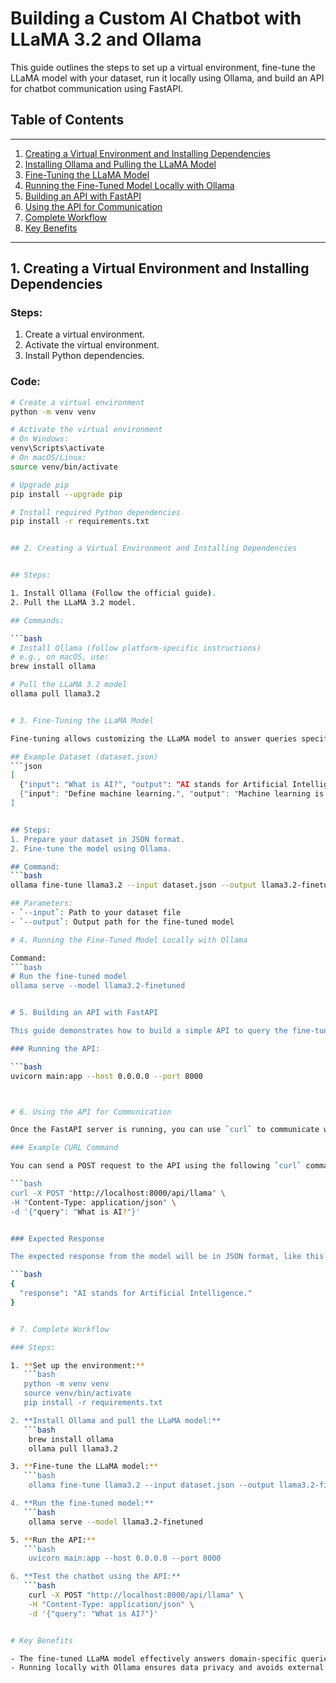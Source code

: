# Building a Custom AI Chatbot with LLaMA 3.2 and Ollama

This guide outlines the steps to set up a virtual environment, fine-tune the LLaMA model with your dataset, run it locally using Ollama, and build an API for chatbot communication using FastAPI.

## Table of Contents

---

1. [Creating a Virtual Environment and Installing Dependencies](#1-creating-a-virtual-environment-and-installing-dependencies)
2. [Installing Ollama and Pulling the LLaMA Model](#2-installing-ollama-and-pulling-the-llama-model)
3. [Fine-Tuning the LLaMA Model](#3-fine-tuning-the-llama-model)
4. [Running the Fine-Tuned Model Locally with Ollama](#4-running-the-fine-tuned-model-locally-with-ollama)
5. [Building an API with FastAPI](#5-building-an-api-with-fastapi)
6. [Using the API for Communication](#6-using-the-api-for-communication)
7. [Complete Workflow](#7-complete-workflow)
8. [Key Benefits](#key-benefits)

---

## 1. Creating a Virtual Environment and Installing Dependencies

### Steps:
1. Create a virtual environment.
2. Activate the virtual environment.
3. Install Python dependencies.

### Code:
```bash
# Create a virtual environment
python -m venv venv

# Activate the virtual environment
# On Windows:
venv\Scripts\activate
# On macOS/Linux:
source venv/bin/activate

# Upgrade pip
pip install --upgrade pip

# Install required Python dependencies
pip install -r requirements.txt


## 2. Creating a Virtual Environment and Installing Dependencies


## Steps:

1. Install Ollama (Follow the official guide).
2. Pull the LLaMA 3.2 model.

## Commands:

```bash
# Install Ollama (follow platform-specific instructions)
# e.g., on macOS, use:
brew install ollama

# Pull the LLaMA 3.2 model
ollama pull llama3.2


# 3. Fine-Tuning the LLaMA Model

Fine-tuning allows customizing the LLaMA model to answer queries specific to your domain.

## Example Dataset (dataset.json)
```json
[
  {"input": "What is AI?", "output": "AI stands for Artificial Intelligence."},
  {"input": "Define machine learning.", "output": "Machine learning is a subset of AI focusing on algorithms that learn from data."}
]


## Steps:
1. Prepare your dataset in JSON format.
2. Fine-tune the model using Ollama.

## Command:
```bash
ollama fine-tune llama3.2 --input dataset.json --output llama3.2-finetuned

## Parameters:
- `--input`: Path to your dataset file
- `--output`: Output path for the fine-tuned model

# 4. Running the Fine-Tuned Model Locally with Ollama

Command:
```bash
# Run the fine-tuned model
ollama serve --model llama3.2-finetuned


# 5. Building an API with FastAPI

This guide demonstrates how to build a simple API to query the fine-tuned LLaMA model using FastAPI.

### Running the API:

```bash
uvicorn main:app --host 0.0.0.0 --port 8000



# 6. Using the API for Communication

Once the FastAPI server is running, you can use `curl` to communicate with the fine-tuned model via the API.

### Example CURL Command

You can send a POST request to the API using the following `curl` command:

```bash
curl -X POST "http://localhost:8000/api/llama" \
-H "Content-Type: application/json" \
-d '{"query": "What is AI?"}'


### Expected Response

The expected response from the model will be in JSON format, like this:

```bash
{
  "response": "AI stands for Artificial Intelligence."
}


# 7. Complete Workflow

### Steps:

1. **Set up the environment:**
   ```bash
   python -m venv venv
   source venv/bin/activate
   pip install -r requirements.txt

2. **Install Ollama and pull the LLaMA model:**
   ```bash
    brew install ollama
    ollama pull llama3.2

3. **Fine-tune the LLaMA model:**
   ```bash
    ollama fine-tune llama3.2 --input dataset.json --output llama3.2-finetuned

4. **Run the fine-tuned model:**
   ```bash
    ollama serve --model llama3.2-finetuned

5. **Run the API:**
   ```bash
    uvicorn main:app --host 0.0.0.0 --port 8000

6. **Test the chatbot using the API:**
   ```bash
    curl -X POST "http://localhost:8000/api/llama" \
    -H "Content-Type: application/json" \
    -d '{"query": "What is AI?"}'


# Key Benefits

- The fine-tuned LLaMA model effectively answers domain-specific queries.
- Running locally with Ollama ensures data privacy and avoids external dependencies.

